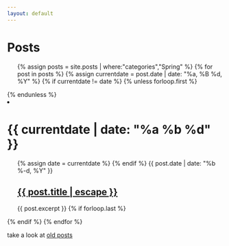 ```yaml
---
layout: default
---
```


<style>
  .post-list > ul > li {
    display: inline-block;
    border: dashed 0.1em #555;
    border-radius: 1.5em;
    padding: 0.7em;
    max-width: 13em;
  }
  .post-list li.computer-lab {
    background-color: #FDE;
  }
</style>

<div class="home">

  <h1 class="page-heading">Posts</h1>

  <ul class="post-list">
    {% assign posts = site.posts | where:"categories","Spring" %}
    {% for post in posts %}
      {% assign currentdate = post.date | date: "%a, %B %d, %Y" %}
      {% if currentdate != date %}
      {% unless forloop.first %}</ul>{% endunless %}
      <li>
        <h1>{{ currentdate | date: "%a %b %d" }}</h1>
      </li>
      <ul>
      {% assign date = currentdate %}
      {% endif %}
      <li{% if post.computer-lab == true %} class="computer-lab"{% endif %}>
        <span class="post-meta">{{ post.date | date: "%b %-d, %Y" }}</span>
        <h2>
          <a class="post-link" href="{{ post.url | prepend: site.baseurl }}">
            {{ post.title | escape }}
          </a>
        </h2>
        <span>
          {{ post.excerpt }}
        </span>
      </li>
      {% if forloop.last %}</ul>{% endif %}
    {% endfor %}
  </ul>

  <p>take a look at <a href="{{ "/archive/" | prepend: site.baseurl }}">old posts</a></p>

</div>
